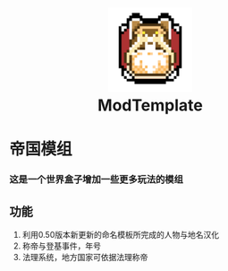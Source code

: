<h1 align="center">
  <img src="icon.png" alt="logo" width="150">
  <br/>
  ModTemplate
</h1>

# 帝国模组

### 这是一个世界盒子增加一些更多玩法的模组

## 功能

1. 利用0.50版本新更新的命名模板所完成的人物与地名汉化
2. 称帝与登基事件，年号
3. 法理系统，地方国家可依据法理称帝